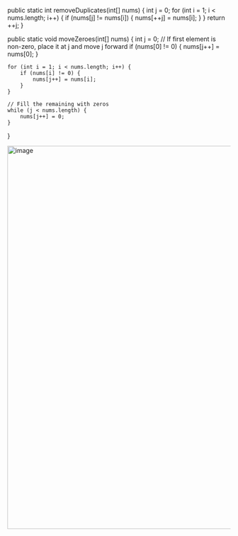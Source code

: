 

public static int removeDuplicates(int[] nums) {
    int j = 0;
    for (int i = 1; i < nums.length; i++) {
        if (nums[j] != nums[i]) {
            nums[++j] = nums[i];
        }
    }
    return ++j;
}

public static void moveZeroes(int[] nums) {
    int j = 0;
    // If first element is non-zero, place it at j and move j forward
    if (nums[0] != 0) {
        nums[j++] = nums[0];
    }

    for (int i = 1; i < nums.length; i++) {
        if (nums[i] != 0) {
            nums[j++] = nums[i];
        }
    }

    // Fill the remaining with zeros
    while (j < nums.length) {
        nums[j++] = 0;
    }
}


<img width="866" alt="image" src="https://github.com/user-attachments/assets/4dd81184-b97e-4775-8deb-fa093a47fe04" />
